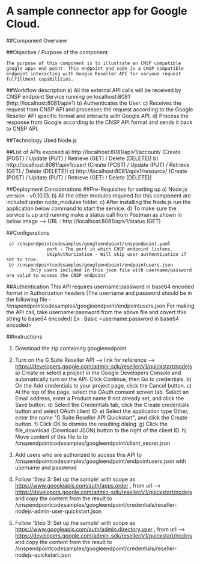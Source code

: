 A sample connector app for Google Cloud.
=================================================================================================
 
 
##Component Overview

##Objective / Purpose of the component 

	The purpose of this component is to illustrate an CNSP compatible google apps end point. This endpoint and code is a CNSP compatible endpoint interacting with Google Reseller API for various request fulfillment capabilities.
	
##Workflow description 
	a) All the external API calls will be received by CNSP endpoint Service running on localhost:8081 (http://localhost:8081/apiv1)
	b) Authenticates the User.
	c) Receives the request from CNSP API and processes the request according to the Google Reseller API specific format and interacts with Google API.
	d) Process the response from Google according to the CNSP API format and sends it back to CNSP API.

##Technology Used 
	Node.js

##List of APIs exposed
	a) http://localhost:8081/apiv1/account/    (Create (POST) / Update (PUT) / Retrieve (GET) / Delete (DELETE))
	b) http://localhost:8081/apiv1/user/          (Create (POST) / Update (PUT) / Retrieve (GET) / Delete (DELETE))
	c) http://localhost:8081/apiv1/resource/   (Create (POST) / Update (PUT) / Retrieve (GET) / Delete (DELETE))

##Deployment Considerations
##Pre-Requisites for setting up
	a) Node.js version -  v0.10.13.
	b) All the other modules required for this component are included under node_modules folder.
	c) After installing the Node.js run the application below command to start the service.
	d) To make sure the service is up and running make a status call from Postman as shown in below image --> URL : http://localhost:8081/apiv1/status (GET)

##Configurations

	 a) /cnspendpointcodesamples/googleendpoint/cnspendpoint.yaml 
                   port - The port in which CNSP endpoint listens.
                   skipAuthorization - Will skip user authentication if set to true.
     b) /cnspendpointcodesamples/googleendpoint/endpointusers.json
             Only users included in this json file with username/password are valid to access the CNSP endpoint
 
##Authentication
This API requires username:password in base64 encoded format in Authorization headers
(The username and password should be in the following file - /cnspendpointcodesamples/googleendpoint/endpointusers.json
For making the API call, take username:password from the above file and covert this string to base64 encoded)
Ex : Basic <username:password in base64 encoded>
 
##Instructions
 
1) Download the zip containing googleendpoint
 
2)  Turn on the G Suite Reseller API --> link for reference --> https://developers.google.com/admin-sdk/reseller/v1/quickstart/nodejs
                a) Create or select a project in the Google Developers Console and automatically turn on the API. Click Continue, then Go to credentials.
                b) On the Add credentials to your project page, click the Cancel button.
                c) At the top of the page, select the OAuth consent screen tab. Select an Email address, enter a Product name if not already set, and click the Save button.
                d) Select the Credentials tab, click the Create credentials button and select OAuth client ID.
                e) Select the application type Other, enter the name "G Suite Reseller API Quickstart", and click the Create button.
                f) Click OK to dismiss the resulting dialog.
                g) Click the file_download (Download JSON) button to the right of the client ID.
                h) Move content of this file to to /cnspendpointcodesamples/googleendpoint/client_secret.json
 
3) Add  users who are authorized to access this API to /cnspendpointcodesamples/googleendpoint/endpointusers.json with username and passwrod
 
4) Follow 'Step 3: Set up the sample' with scope as https://www.googleapis.com/auth/apps.order , from url
                --> https://developers.google.com/admin-sdk/reseller/v1/quickstart/nodejs and copy the content from the result to /cnspendpointcodesamples/googleendpoint/credentials/reseller-nodejs-admin-user-quickstart.json
 
5) Follow 'Step 3: Set up the sample' with scope as https://www.googleapis.com/auth/admin.directory.user ,  from url
                --> https://developers.google.com/admin-sdk/reseller/v1/quickstart/nodejs and copy the content from the result to /cnspendpointcodesamples/googleendpoint/credentials/reseller-nodejs-quickstart.json